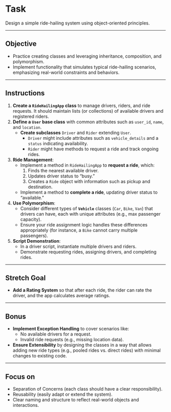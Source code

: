 # Task
Design a simple ride-hailing system using object-oriented principles.

---

## Objective
- Practice creating classes and leveraging inheritance, composition, and polymorphism.  
- Implement functionality that simulates typical ride-hailing scenarios, emphasizing real-world constraints and behaviors.

---

## Instructions
1. **Create a `RideHailingApp` class** to manage drivers, riders, and ride requests. It should maintain lists (or collections) of available drivers and registered riders.  
2. **Define a `User` base class** with common attributes such as `user_id`, `name`, and `location`.  
   - **Create subclasses** `Driver` and `Rider` extending `User`.  
     - `Driver` might include attributes such as `vehicle_details` and a `status` indicating availability.  
     - `Rider` might have methods to request a ride and track ongoing rides.  
3. **Ride Management**:  
   - Implement a method in `RideHailingApp` to **request a ride**, which:  
     1. Finds the nearest available driver.  
     2. Updates driver status to “busy.”  
     3. Creates a `Ride` object with information such as pickup and destination.  
   - Implement a method to **complete a ride**, updating driver status to “available.”  
4. **Use Polymorphism**:  
   - Consider different types of **`Vehicle`** classes (`Car`, `Bike`, `Van`) that drivers can have, each with unique attributes (e.g., max passenger capacity).  
   - Ensure your ride assignment logic handles these differences appropriately (for instance, a `Bike` cannot carry multiple passengers).  
5. **Script Demonstration**:  
   - In a driver script, instantiate multiple drivers and riders.  
   - Demonstrate requesting rides, assigning drivers, and completing rides.

---

## Stretch Goal
- **Add a Rating System** so that after each ride, the rider can rate the driver, and the app calculates average ratings.

---

## Bonus
- **Implement Exception Handling** to cover scenarios like:  
  - No available drivers for a request.  
  - Invalid ride requests (e.g., missing location data).  
- **Ensure Extensibility** by designing the classes in a way that allows adding new ride types (e.g., pooled rides vs. direct rides) with minimal changes to existing code.

---

## Focus on
- Separation of Concerns (each class should have a clear responsibility).  
- Reusability (easily adapt or extend the system).  
- Clear naming and structure to reflect real-world objects and interactions.
